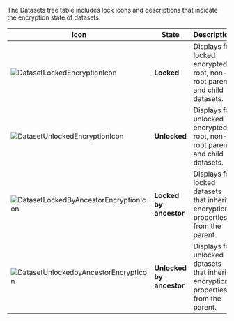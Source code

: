 ---
---

The Datasets tree table includes lock icons and descriptions that indicate the encryption state of datasets.

| Icon | State | Description |
|------|-------|-------------|
| ![DatasetLockedEncryptionIcon](/images/SCALE/22.12/DatasetLockedEncryptionIcon.png "Dataset Locked Encryption Icon") | **Locked** | Displays for locked encrypted root, non-root parent and child datasets. |
| ![DatasetUnlockedEncryptionIcon](/images/SCALE/22.12/DatasetUnlockedEncryptionIcon.png "Dataset Unlocked Encryption Icon") | **Unlocked** | Displays for unlocked encrypted root, non-root parent and child datasets. |
| ![DatasetLockedByAncestorEncryptionIcon](/images/SCALE/22.12/DatasetLockedByAncestorEncryptionIcon.png "Dataset Locked by Ancestor Encryption Icon") | **Locked by ancestor** | Displays for locked datasets that inherit encryption properties from the parent. |
| ![DatasetUnlockedbyAncestorEncryptIcon](/images/SCALE/22.12/DatasetUnlockedbyAncestorEncryptIcon.png "Dataset Unlocked by Ancestor Encryption Icon") | **Unlocked by ancestor** | Displays for unlocked datasets that inherit encryption properties from the parent. |
